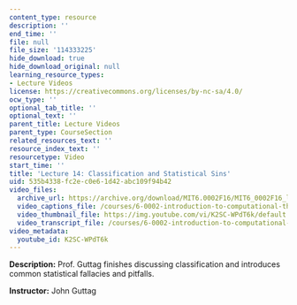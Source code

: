 ```yaml
---
content_type: resource
description: ''
end_time: ''
file: null
file_size: '114333225'
hide_download: true
hide_download_original: null
learning_resource_types:
- Lecture Videos
license: https://creativecommons.org/licenses/by-nc-sa/4.0/
ocw_type: ''
optional_tab_title: ''
optional_text: ''
parent_title: Lecture Videos
parent_type: CourseSection
related_resources_text: ''
resource_index_text: ''
resourcetype: Video
start_time: ''
title: 'Lecture 14: Classification and Statistical Sins'
uid: 535b4338-fc2e-c0e6-1d42-abc109f94b42
video_files:
  archive_url: https://archive.org/download/MIT6.0002F16/MIT6_0002F16_lec14_300k.mp4
  video_captions_file: /courses/6-0002-introduction-to-computational-thinking-and-data-science-fall-2016/c39bf448235e5ae09a089715e8c1ef18_K2SC-WPdT6k.vtt
  video_thumbnail_file: https://img.youtube.com/vi/K2SC-WPdT6k/default.jpg
  video_transcript_file: /courses/6-0002-introduction-to-computational-thinking-and-data-science-fall-2016/d131f5cfbd1c1234acef86bbbb1b9656_K2SC-WPdT6k.pdf
video_metadata:
  youtube_id: K2SC-WPdT6k
---
```


**Description:** Prof. Guttag finishes discussing classification and introduces common statistical fallacies and pitfalls.

**Instructor:** John Guttag

